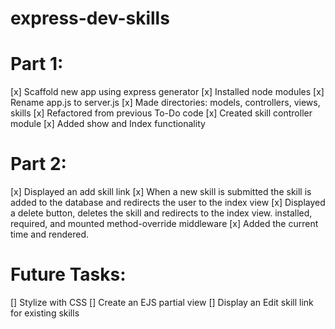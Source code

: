 # express-dev-skills

# Part 1:  #
[x] Scaffold new app using express generator
[x] Installed node modules
[x] Rename app.js to server.js
[x] Made directories: models, controllers, views, skills
[x] Refactored from previous To-Do code
[x] Created skill controller module
[x] Added show and Index functionality

# Part 2: #
[x] Displayed an add skill link
[x] When a new skill is submitted the skill is added to the database and redirects the user to the index view
[x] Displayed a delete button, deletes the skill and redirects to the index view.
installed, required, and mounted method-override middleware
[x] Added the current time and rendered.


# Future Tasks: #

[] Stylize with CSS
[] Create an EJS partial view
[] Display an Edit skill link for existing skills

